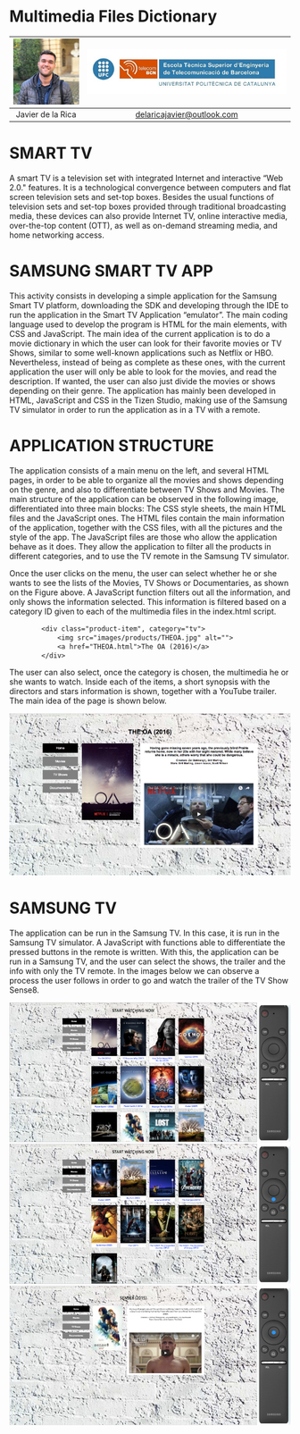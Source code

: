 # Multimedia Files Dictionary
 

| <img src="/images/img.jpeg" width="180"> | ![Logo](/images/upc_etsetb.jpg) |
| :---: | :---: |
| Javier de la Rica | delaricajavier@outlook.com |

# SMART TV

A smart TV is a television set with integrated Internet and interactive “Web 2.0." features. It is a technological convergence between computers and flat screen television sets and set-top boxes. Besides the usual functions of television sets and set-top boxes provided through traditional broadcasting media, these devices can also provide Internet TV, online interactive media, over-the-top content (OTT), as well as on-demand streaming media, and home networking access.

# SAMSUNG SMART TV APP

This activity consists in developing a simple application for the Samsung Smart TV platform, downloading the SDK and developing through the IDE to run the application in the Smart TV Application “emulator”. The main coding language used to develop the program is HTML for the main elements, with CSS and JavaScript.
The main idea of the current application is to do a movie dictionary in which the user can look for their favorite movies or TV Shows, similar to some well-known applications such as Netflix or HBO. Nevertheless, instead of being as complete as these ones, with the current application the user will only be able to look for the movies, and read the description. If wanted, the user can also just divide the movies or shows depending on their genre.
The application has mainly been developed in HTML, JavaScript and CSS in the Tizen Studio, making use of the Samsung TV simulator in order to run the application as in a TV with a remote.

# APPLICATION STRUCTURE

The application consists of a main menu on the left, and several HTML pages, in order to be able to organize all the movies and shows depending on the genre, and also to differentiate between TV Shows and Movies.
The main structure of the application can be observed in the following image, differentiated into three main blocks: The CSS style sheets, the main HTML files and the JavaScript ones. The HTML files contain the main information of the application, together with the CSS files, with all the pictures and the style of the app. The JavaScript files are those who allow the application behave as it does. They allow the application to filter all the products in different categories, and to use the TV remote in the Samsung TV simulator.

Once the user clicks on the menu, the user can select whether he or she wants to see the lists of the Movies, TV Shows or Documentaries, as shown on the Figure above. A JavaScript function filters out all the information, and only shows the information selected. This information is filtered based on a category ID given to each of the multimedia files in the index.html script.

			<div class="product-item", category="tv">
				<img src="images/products/THEOA.jpg" alt="">
				<a href="THEOA.html">The OA (2016)</a>
			</div>

The user can also select, once the category is chosen, the multimedia he or she wants to watch. Inside each of the items, a short synopsis with the directors and stars information is shown, together with a YouTube trailer. The main idea of the page is shown below.

![img1](/images/Imagen1.png?raw=true "Home Page")

# SAMSUNG TV 

The application can be run in the Samsung TV. In this case, it is run in the Samsung TV simulator. A JavaScript with functions able to differentiate the pressed buttons in the remote is written. With this, the application can be run in a Samsung TV, and the user can select the shows, the trailer and the info with only the TV remote.
In the images below we can observe a process the user follows in order to go and watch the trailer of the TV Show Sense8.

![img2](/images/Imagen2.png?raw=true "Movies")
![img3](/images/Imagen3.png?raw=true "TV Shows")
![img4](/images/Imagen4.png?raw=true "Sene8")

